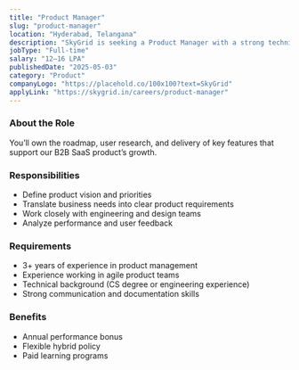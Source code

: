 ```yaml
---
title: "Product Manager"
slug: "product-manager"
location: "Hyderabad, Telangana"
description: "SkyGrid is seeking a Product Manager with a strong technical background to lead B2B SaaS initiatives."
jobType: "Full-time"
salary: "12–16 LPA"
publishedDate: "2025-05-03"
category: "Product"
companyLogo: "https://placehold.co/100x100?text=SkyGrid"
applyLink: "https://skygrid.in/careers/product-manager"
---
```


### About the Role

You’ll own the roadmap, user research, and delivery of key features that support our B2B SaaS product’s growth.

### Responsibilities

- Define product vision and priorities
- Translate business needs into clear product requirements
- Work closely with engineering and design teams
- Analyze performance and user feedback

### Requirements

- 3+ years of experience in product management
- Experience working in agile product teams
- Technical background (CS degree or engineering experience)
- Strong communication and documentation skills

### Benefits

- Annual performance bonus
- Flexible hybrid policy
- Paid learning programs
